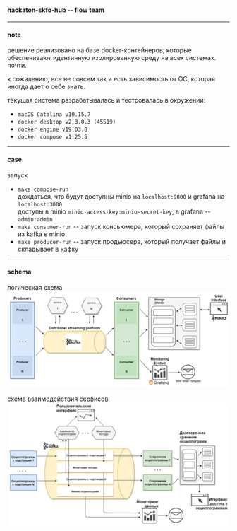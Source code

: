 #### hackaton-skfo-hub -- flow team

---
#### note
решение реализовано на базе docker-контейнеров, которые обеспечивают идентичную изолированную среду на всех системах.  
почти.

к сожалению, все не совсем так и есть зависимость от ОС, которая иногда дает о себе знать.  

текущая система разрабатывалась и тестровалась в окружении:
* `macOS Catalina v10.15.7`
* `docker desktop v2.3.0.3 (45519)`
* `docker engine v19.03.8`
* `docker compose v1.25.5`


---
#### case

запуск
- `make compose-run`  
дождаться, что будут доступны minio на `localhost:9000` и grafana на `localhost:3000`  
доступы в minio `minio-access-key:minio-secret-key`, в grafana -- `admin:admin`
- `make consumer-run` -- запуск консьюмера, который сохраняет файлы из kafka в minio
- `make producer-run` -- запуск продьюсера, который получает файлы и складывает в кафку


---
#### schema

логическая схема
![логическая схема](./picture/logical.jpeg)

схема взаимодействия сервисов
![схема взаимодействия сервисов](./picture/real.jpeg)
